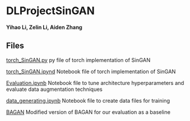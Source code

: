 # DLProjectSinGAN

**Yihao Li, Zelin Li, Aiden Zhang**

## Files

[torch_SinGAN.py](https://github.com/codeconomics/DLProjectSinGAN/blob/master/torch_SinGAN.py) py file of torch implementation of SinGAN

[torch_SinGAN.ipynd](https://github.com/codeconomics/DLProjectSinGAN/blob/master/torch_SinGAN.py) Notebook file of torch implementation of SinGAN

[Evaluation.ipynb](https://github.com/codeconomics/DLProjectSinGAN/blob/master/Evaluation.ipynb) Notebook file to tune architecture hyperparameters and evaluate data augmentation techniques

[data_generating.ipynb](https://github.com/codeconomics/DLProjectSinGAN/blob/master/data_generating.ipynb) Notebook file to create data files for training

[BAGAN](https://github.com/codeconomics/BAGAN) Modified version of BAGAN for our evaluation as a baseline
